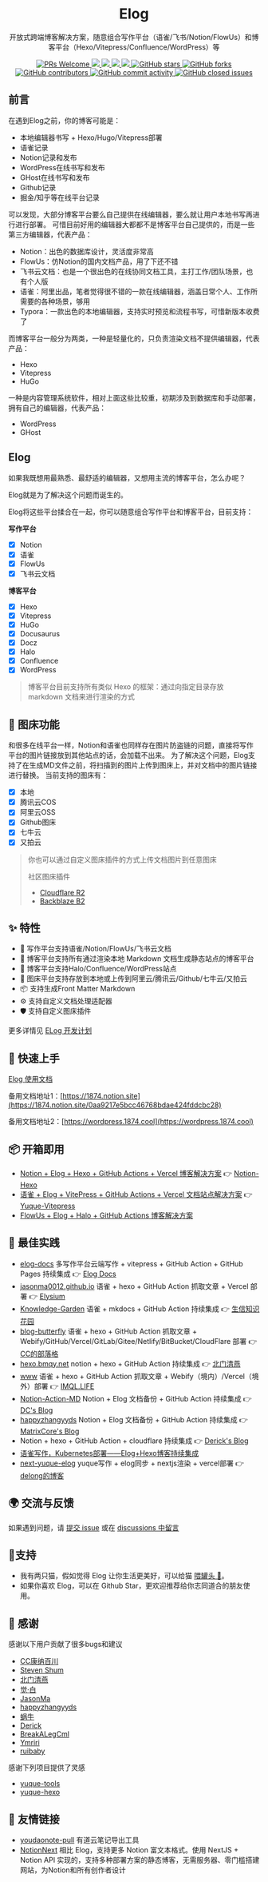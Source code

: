 <div align="center">
  <h1>Elog</h1>
  <p>开放式跨端博客解决方案，随意组合写作平台（语雀/飞书/Notion/FlowUs）和博客平台（Hexo/Vitepress/Confluence/WordPress）等</p>
  <a href="http://makeapullrequest.com">
    <img src="https://img.shields.io/badge/PRs-welcome-brightgreen.svg?style=flat-square" alt="PRs Welcome">
  </a>
  <a href="https://www.npmjs.com/package/@elog/cli">
    <img src="https://img.shields.io/node/v/@elog/cli.svg?style=flat-square">
  </a>
  <a href="https://www.npmjs.com/package/@elog/cli">
    <img src="https://img.shields.io/npm/v/@elog/cli.svg?style=flat-square">
  </a>
  <a href="https://www.npmjs.com/package/@elog/cli">
    <img src="https://img.shields.io/npm/l/@elog/cli.svg?style=flat-square">
  </a>
  <a href="https://www.npmjs.com/package/@elog/cli">
    <img src="https://img.shields.io/npm/dt/@elog/cli.svg?style=flat-square">
  </a>
  <a href="https://github.com/LetTTGACO/elog">
    <img src="https://img.shields.io/github/stars/LetTTGACO/elog" alt="GitHub stars">
  </a>
  <a href="https://github.com/LetTTGACO/elog">
    <img src="https://img.shields.io/github/forks/LetTTGACO/elog" alt="GitHub forks">
  </a>
  <a href="https://github.com/LetTTGACO/elog">
    <img src="https://img.shields.io/github/contributors/LetTTGACO/elog" alt="GitHub contributors">
  </a>
  <a href="https://github.com/LetTTGACO/elog">
    <img src="https://img.shields.io/github/commit-activity/w/LetTTGACO/elog" alt="GitHub commit activity">
  </a>
  <a href="https://github.com/LetTTGACO/elog">
    <img src="https://img.shields.io/github/issues-closed/LetTTGACO/elog" alt="GitHub closed issues">
  </a>
</div>

## 前言

在遇到Elog之前，你的博客可能是：

- 本地编辑器书写 + Hexo/Hugo/Vitepress部署
- 语雀记录
- Notion记录和发布
- WordPress在线书写和发布
- GHost在线书写和发布
- Github记录
- 掘金/知乎等在线平台记录

可以发现，大部分博客平台要么自己提供在线编辑器，要么就让用户本地书写再进行进行部署。
可惜目前好用的编辑器大都都不是博客平台自己提供的，而是一些第三方编辑器，代表产品：

- Notion：出色的数据库设计，灵活度非常高
- FlowUs：仿Notion的国内文档产品，用了下还不错
- 飞书云文档：也是一个很出色的在线协同文档工具，主打工作/团队场景，也有个人版
- 语雀：阿里出品，笔者觉得很不错的一款在线编辑器，涵盖日常个人、工作所需要的各种场景，够用
- Typora：一款出色的本地编辑器，支持实时预览和流程书写，可惜新版本收费了

而博客平台一般分为两类，一种是轻量化的，只负责渲染文档不提供编辑器，代表产品：

- Hexo
- Vitepress
- HuGo

一种是内容管理系统软件，相对上面这些比较重，初期涉及到数据库和手动部署，拥有自己的编辑器，代表产品：

- WordPress
- GHost

## Elog

如果我既想用最熟悉、最舒适的编辑器，又想用主流的博客平台，怎么办呢？

Elog就是为了解决这个问题而诞生的。

Elog将这些平台揉合在一起，你可以随意组合写作平台和博客平台，目前支持：

**写作平台**

- [X] Notion
- [X] 语雀
- [X] FlowUs
- [X] 飞书云文档

**博客平台**

- [X] Hexo
- [X] Vitepress
- [X] HuGo
- [X] Docusaurus
- [X] Docz
- [X] Halo
- [X] Confluence
- [X] WordPress

> 博客平台目前支持所有类似 Hexo 的框架：通过向指定目录存放 markdown 文档来进行渲染的方式

## 🌅 图床功能

和很多在线平台一样，Notion和语雀也同样存在图片防盗链的问题，直接将写作平台的图片链接放到其他站点的话，会加载不出来。
为了解决这个问题，Elog支持了在生成MD文件之前，将扫描到的图片上传到图床上，并对文档中的图片链接进行替换。
当前支持的图床有：

- [X] 本地
- [X] 腾讯云COS
- [X] 阿里云OSS
- [X] Github图床
- [X] 七牛云
- [X] 又拍云

> 你也可以通过自定义图床插件的方式上传文档图片到任意图床
> 
> 社区图床插件
> - [Cloudflare R2](https://github.com/LetTTGACO/elog/tree/master/plugins/plugin-img-r2#readme)
> - [Backblaze B2](https://github.com/LetTTGACO/elog/tree/master/plugins/plugin-img-b2#readme)

## ✨ 特性

- 📝 写作平台支持语雀/Notion/FlowUs/飞书云文档
- 🚀 博客平台支持所有通过渲染本地 Markdown 文档生成静态站点的博客平台
- 🚀 博客平台支持Halo/Confluence/WordPress站点
- 🌅 图床平台支持存放到本地或上传到阿里云/腾讯云/Github/七牛云/又拍云
- 📦 支持生成Front Matter Markdown
- ⚙️ 支持自定义文档处理适配器
- 🛡 支持自定义图床插件

更多详情见 [ELog 开发计划](https://1874.notion.site/Elog-91dd2037c9c847e6bc90b712b124189c)

## 🔨 快速上手

[Elog 使用文档](https://elog.1874.cool/)

备用文档地址1：[https://1874.notion.site](https://1874.notion.site/0aa9217e5bcc46768bdae424fddcbc28)

备用文档地址2：[https://wordpress.1874.cool](https://wordpress.1874.cool)

## 📦 开箱即用

- [Notion + Elog + Hexo + GitHub Actions + Vercel 博客解决方案](https://github.com/elog-x/notion-hexo)  👉  [Notion-Hexo](https://notion-hexo.vercel.app/)
- [语雀 + Elog + VitePress + GitHub Actions + Vercel 文档站点解决方案](https://github.com/elog-x/yuque-vitepress)  👉  [Yuque-Vitepress](https://yuque-vitepress.vercel.app/)
- [FlowUs + Elog + Halo + GitHub Actions 博客解决方案](https://github.com/elog-x/flowus-halo)

## 🔗 最佳实践

- [elog-docs](https://github.com/LetTTGACO/elog-docs) 多写作平台云端写作 + vitepress + GitHub Action + GitHub Pages 持续集成  👉  [Elog Docs](https://elog.1874.cool/)
- [jasonma0012.github.io](https://github.com/JasonMa0012/jasonma0012.github.io) 语雀 + hexo + GitHub Action 抓取文章 + Vercel 部署  👉  [Elysium](https://elysium.jason-ma.com/)
- [Knowledge-Garden](https://github.com/shenweiyan/Knowledge-Garden) 语雀 + mkdocs + GitHub Action 持续集成  👉  [生信知识花园](https://doc.weiyan.cc/)
- [blog-butterfly](https://github.com/ccknbc-actions/blog-butterfly) 语雀 + hexo + GitHub Action 抓取文章 + Webify/GitHub/Vercel/GitLab/Gitee/Netlify/BitBucket/CloudFlare 部署  👉  [CC的部落格](https://blog.ccknbc.cc/about/)
- [hexo.bmqy.net](https://github.com/bmqy/hexo.bmqy.net) notion + hexo + GitHub Action 持续集成  👉  [北门清燕](https://www.bmqy.net/)
- [www](https://github.com/ql-isaac/www) 语雀 + hexo + GitHub Action 抓取文章 + Webify（境内）/Vercel（境外）部署  👉  [IMQL.LIFE](https://www.imql.life/categories/%E6%88%91%E7%9A%84%E5%8D%9A%E5%AE%A2/)
- [Notion-Action-MD](https://github.com/cyolc932/elog) Notion + Elog 文档备份 + GitHub Action 持续集成  👉  [DC&#39;s Blog](https://aaqq.cc/article/24c2897b-78f3-4f6a-b8e6-292ea60edf7c)
- [happyzhangyyds](https://github.com/happyzhangyyds/elog) Notion + Elog 文档备份 + GitHub Action 持续集成  👉  [MatrixCore&#39;s Blog](https://matrixcore.top/article/elog)
- Notion + hexo + GitHub Action + cloudflare 持续集成  👉  [Derick&#39;s Blog](https://blog.ithuo.net/post/2023-11-07%2FNotion%E5%8D%9A%E5%AE%A2%E6%8A%98%E8%85%BE%E6%8C%87%E5%8D%97)
- [语雀写作，Kubernetes部署——Elog+Hexo博客持续集成](https://juejin.cn/post/7304540675668181003)
- [next-yuque-elog](https://github.com/lidelong-0201/next-yuque-elog) yuque写作 + elog同步 + nextjs渲染 + vercel部署  👉  [delong的博客](https://lidelong.xyz/)
## 🌍 交流与反馈
如果遇到问题，请 [提交 issue](https://github.com/LetTTGACO/elog/issues/new/choose) 或在 [discussions 中留言](https://github.com/LetTTGACO/elog/discussions/categories/q-a)

## 🥫支持
- 我有两只猫，假如觉得 Elog 让你生活更美好，可以给猫 [喂罐头 🥫](https://1874.cool/cats)。
- 如果你喜欢 Elog，可以在 Github Star，更欢迎推荐给你志同道合的朋友使用。

## 🌹 感谢

感谢以下用户贡献了很多bugs和建议

- [CC康纳百川](https://github.com/CCKNBC)
- [Steven Shum](https://github.com/shenweiyan)
- [北门清燕](https://github.com/bmqy)
- [觉·白](https://github.com/vannvan)
- [JasonMa](https://github.com/JasonMa0012)
- [happyzhangyyds](https://github.com/happyzhangyyds)
- [蜗牛](https://github.com/Hiwoniu)
- [Derick](https://github.com/DerickIT)
- [BreakALegCml](https://github.com/BreakALegCml)
- [Ymriri](https://github.com/Ymriri)
- [ruibaby](https://github.com/ruibaby)

感谢下列项目提供了灵感

- [yuque-tools](https://github.com/vannvan/yuque-tools)
- [yuque-hexo](https://github.com/x-cold/yuque-hexo)

## 🔗 友情链接
- [youdaonote-pull](https://github.com/DeppWang/youdaonote-pull) 有道云笔记导出工具
- [NotionNext](https://github.com/tangly1024/NotionNext) 相比 Elog，支持更多 Notion 富文本格式。使用 NextJS + Notion API 实现的，支持多种部署方案的静态博客，无需服务器、零门槛搭建网站，为Notion和所有创作者设计
